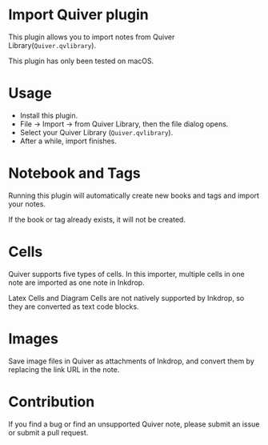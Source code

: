 # Import Quiver plugin

This plugin allows you to import notes from Quiver Library(`Quiver.qvlibrary`).

This plugin has only been tested on macOS.

# Usage

+ Install this plugin.
+ File -> Import -> from Quiver Library, then the file dialog opens.
+ Select your Quiver Library (`Quiver.qvlibrary`).
+ After a while, import finishes.

# Notebook and Tags

Running this plugin will automatically create new books and tags and import your notes.

If the book or tag already exists, it will not be created.

# Cells

Quiver supports five types of cells. In this importer, multiple cells in one note are imported as one note in Inkdrop.

Latex Cells and Diagram Cells are not natively supported by Inkdrop, so they are converted as text code blocks.

# Images

Save image files in Quiver as attachments of Inkdrop, and convert them by replacing the link URL in the note.

# Contribution

If you find a bug or find an unsupported Quiver note, please submit an issue or submit a pull request.